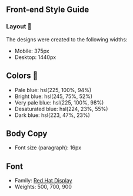 ## Front-end Style Guide

### Layout 📱

The designs were created to the following widths:

- Mobile: 375px
- Desktop: 1440px

## Colors 🎨

- Pale blue: hsl(225, 100%, 94%)
- Bright blue: hsl(245, 75%, 52%)
- Very pale blue: hsl(225, 100%, 98%)
- Desaturated blue: hsl(224, 23%, 55%)
- Dark blue: hsl(223, 47%, 23%)

## Body Copy

- Font size (paragraph): 16px

## Font

- Family: [Red Hat Display](https://fonts.google.com/specimen/Red+Hat+Display)
- Weights: 500, 700, 900